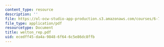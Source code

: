 ```yaml
---
content_type: resource
description: ''
file: https://ol-ocw-studio-app-production.s3.amazonaws.com/courses/6-780-semiconductor-manufacturing-spring-2003/ecedff45da4a98486f646c5e86dc8ffb_welton_rep.pdf
file_type: application/pdf
resourcetype: Document
title: welton_rep.pdf
uid: ecedff45-da4a-9848-6f64-6c5e86dc8ffb
---
```

